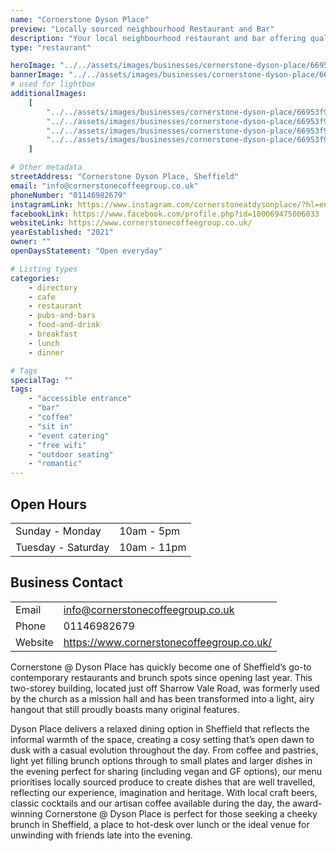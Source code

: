 ```yaml
---
name: "Cornerstone Dyson Place"
preview: "Locally sourced neighbourhood Restaurant and Bar"
description: "Your local neighbourhood restaurant and bar offering quality plates all day, every day. Our life in hospitality has taught us that the best venues are a collection of simple things done well. At the cornerstone of any good venue is good food, sourced locally, made thoughtfully and served with a welcome to match the quality."
type: "restaurant"

heroImage: "../../assets/images/businesses/cornerstone-dyson-place/66953f8aadc2d5cf6630bc87_Cornerstone-1---Richard-Massarella.jpg"
bannerImage: "../../assets/images/businesses/cornerstone-dyson-place/669542287cd5605f6114b791_Cornerstone-80---Richard-Massarella.jpg"
# used for lightbox
additionalImages:
    [
        "../../assets/images/businesses/cornerstone-dyson-place/66953f94b171f8b767f7fc89_Cornerstone-18---Richard-Massarella.jpg",
        "../../assets/images/businesses/cornerstone-dyson-place/66953f945ca5d9b7bd147bd1_Cornerstone-35---Richard-Massarella.jpg",
        "../../assets/images/businesses/cornerstone-dyson-place/66953f9406a42b90cd8925e3_Cornerstone-80---Richard-Massarella.jpg",
        "../../assets/images/businesses/cornerstone-dyson-place/66953f951b9d8939ece5bf23_DSC08564---Richard-Massarella.jpg",
    ]

# Other metadata
streetAddress: "Cornerstone Dyson Place, Sheffield"
email: "info@cornerstonecoffeegroup.co.uk"
phoneNumber: "01146982679"
instagramLink: https://www.instagram.com/cornerstoneatdysonplace/?hl=en
facebookLink: https://www.facebook.com/profile.php?id=100069475006033
websiteLink: https://www.cornerstonecoffeegroup.co.uk/
yearEstablished: "2021"
owner: ""
openDaysStatement: "Open everyday"

# Listing types
categories:
    - directory
    - cafe
    - restaurant
    - pubs-and-bars
    - food-and-drink
    - breakfast
    - lunch
    - dinner

# Tags
specialTag: ""
tags:
    - "accessible entrance"
    - "bar"
    - "coffee"
    - "sit in"
    - "event catering"
    - "free wifi"
    - "outdoor seating"
    - "romantic"
---
```


## Open Hours

|                    |             |
| ------------------ | ----------- |
| Sunday - Monday    | 10am - 5pm  |
| Tuesday - Saturday | 10am - 11pm |

## Business Contact

|         |                                           |
| ------- | ----------------------------------------- |
| Email   | info@cornerstonecoffeegroup.co.uk         |
| Phone   | 01146982679                               |
| Website | https://www.cornerstonecoffeegroup.co.uk/ |

Cornerstone @ Dyson Place has quickly become one of Sheffield’s go-to contemporary restaurants and brunch spots since opening last year. This two-storey building, located just off Sharrow Vale Road, was formerly used by the church as a mission hall and has been transformed into a light, airy hangout that still proudly boasts many original features.

Dyson Place delivers a relaxed dining option in Sheffield that reflects the informal warmth of the space, creating a cosy setting that’s open dawn to dusk with a casual evolution throughout the day. From coffee and pastries, light yet filling brunch options through to small plates and larger dishes in the evening perfect for sharing (including vegan and GF options), our menu prioritises locally sourced produce to create dishes that are well travelled, reflecting our experience, imagination and heritage. With local craft beers, classic cocktails and our artisan coffee available during the day, the award-winning Cornerstone @ Dyson Place is perfect for those seeking a cheeky brunch in Sheffield, a place to hot-desk over lunch or the ideal venue for unwinding with friends late into the evening.
